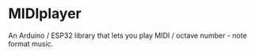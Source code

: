 # MIDIplayer
An Arduino / ESP32 library that lets you play MIDI / octave number - note format music.
